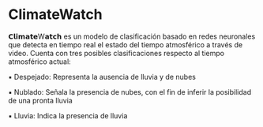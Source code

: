 # ClimateWatch
𝗖𝗹𝗶𝗺𝗮𝘁𝗲W𝗮𝘁𝗰𝗵 es un modelo de clasificación basado en redes neuronales que detecta en tiempo real el estado del tiempo atmosférico a través de video. Cuenta con tres posibles clasificaciones respecto al tiempo atmosférico actual: 

▪️ Despejado: Representa la ausencia de lluvia y de nubes 

▪️ Nublado: Señala la presencia de nubes, con el fin de inferir la posibilidad de una pronta lluvia 

▪️ Lluvia: Indica la presencia de lluvia

